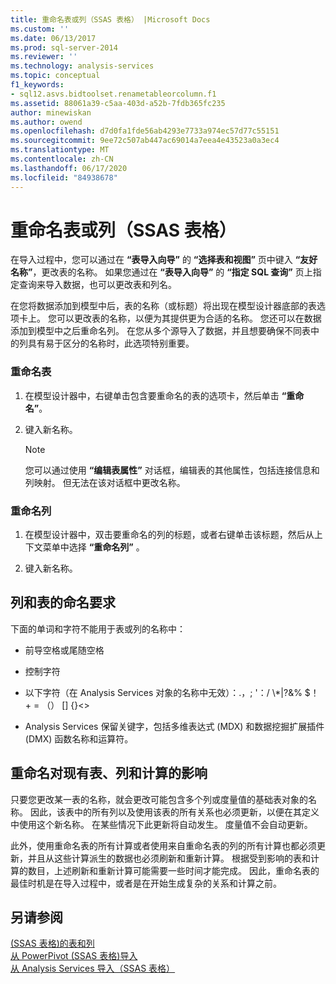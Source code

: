 ```yaml
---
title: 重命名表或列（SSAS 表格） |Microsoft Docs
ms.custom: ''
ms.date: 06/13/2017
ms.prod: sql-server-2014
ms.reviewer: ''
ms.technology: analysis-services
ms.topic: conceptual
f1_keywords:
- sql12.asvs.bidtoolset.renametableorcolumn.f1
ms.assetid: 88061a39-c5aa-403d-a52b-7fdb365fc235
author: minewiskan
ms.author: owend
ms.openlocfilehash: d7d0fa1fde56ab4293e7733a974ec57d77c55151
ms.sourcegitcommit: 9ee72c507ab447ac69014a7eea4e43523a0a3ec4
ms.translationtype: MT
ms.contentlocale: zh-CN
ms.lasthandoff: 06/17/2020
ms.locfileid: "84938678"
---
```

# <a name="rename-a-table-or-column-ssas-tabular"></a>重命名表或列（SSAS 表格）
  在导入过程中，您可以通过在 **“表导入向导”** 的 **“选择表和视图”** 页中键入 **“友好名称”**，更改表的名称。 如果您通过在 **“表导入向导”** 的 **“指定 SQL 查询”** 页上指定查询来导入数据，也可以更改表和列名。  
  
 在您将数据添加到模型中后，表的名称（或标题）将出现在模型设计器底部的表选项卡上。 您可以更改表的名称，以便为其提供更为合适的名称。 您还可以在数据添加到模型中之后重命名列。 在您从多个源导入了数据，并且想要确保不同表中的列具有易于区分的名称时，此选项特别重要。  
  
### <a name="to-rename-a-table"></a>重命名表  
  
1.  在模型设计器中，右键单击包含要重命名的表的选项卡，然后单击 **“重命名”**。  
  
2.  键入新名称。  
  
    > [!NOTE]  
    >  您可以通过使用 **“编辑表属性”** 对话框，编辑表的其他属性，包括连接信息和列映射。 但无法在该对话框中更改名称。  
  
### <a name="to-rename-a-column"></a>重命名列  
  
1.  在模型设计器中，双击要重命名的列的标题，或者右键单击该标题，然后从上下文菜单中选择 **“重命名列”** 。  
  
2.  键入新名称。  
  
## <a name="naming-requirements-for-columns-and-tables"></a>列和表的命名要求  
 下面的单词和字符不能用于表或列的名称中：  
  
-   前导空格或尾随空格  
  
-   控制字符  
  
-   以下字符（在 Analysis Services 对象的名称中无效）：.，; '：/ \\*|?&% $！ + = （） [] {}<>  
  
-   Analysis Services 保留关键字，包括多维表达式 (MDX) 和数据挖掘扩展插件 (DMX) 函数名称和运算符。  
  
## <a name="effect-of-renaming-on-existing-tables-columns-and-calculations"></a>重命名对现有表、列和计算的影响  
 只要您更改某一表的名称，就会更改可能包含多个列或度量值的基础表对象的名称。 因此，该表中的所有列以及使用该表的所有关系也必须更新，以便在其定义中使用这个新名称。 在某些情况下此更新将自动发生。 度量值不会自动更新。  
  
 此外，使用重命名表的所有计算或者使用来自重命名表的列的所有计算也都必须更新，并且从这些计算派生的数据也必须刷新和重新计算。 根据受到影响的表和计算的数目，上述刷新和重新计算可能需要一些时间才能完成。 因此，重命名表的最佳时机是在导入过程中，或者是在开始生成复杂的关系和计算之前。  
  
## <a name="see-also"></a>另请参阅  
 [&#40;SSAS 表格&#41;的表和列](tables-and-columns-ssas-tabular.md)   
 [从 PowerPivot &#40;SSAS 表格&#41;导入](import-from-power-pivot-ssas-tabular.md)   
 [从 Analysis Services 导入（SSAS 表格）](import-from-analysis-services-ssas-tabular.md)  
  
  
